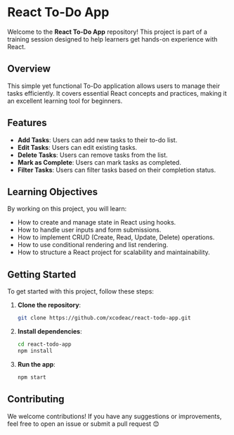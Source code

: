 # React To-Do App

Welcome to the **React To-Do App** repository! This project is part of a training session designed to help learners get hands-on experience with React.

## Overview

This simple yet functional To-Do application allows users to manage their tasks efficiently. It covers essential React concepts and practices, making it an excellent learning tool for beginners.

## Features

- **Add Tasks**: Users can add new tasks to their to-do list.
- **Edit Tasks**: Users can edit existing tasks.
- **Delete Tasks**: Users can remove tasks from the list.
- **Mark as Complete**: Users can mark tasks as completed.
- **Filter Tasks**: Users can filter tasks based on their completion status.

## Learning Objectives

By working on this project, you will learn:

- How to create and manage state in React using hooks.
- How to handle user inputs and form submissions.
- How to implement CRUD (Create, Read, Update, Delete) operations.
- How to use conditional rendering and list rendering.
- How to structure a React project for scalability and maintainability.

## Getting Started

To get started with this project, follow these steps:

1. **Clone the repository**:
   ```bash
   git clone https://github.com/xcodeac/react-todo-app.git
   ```
2. **Install dependencies**:
   ```bash
   cd react-todo-app
   npm install
   ```
3. **Run the app**:
   ```bash
   npm start
   ```

## Contributing

We welcome contributions! If you have any suggestions or improvements, feel free to open an issue or submit a pull request 😊
